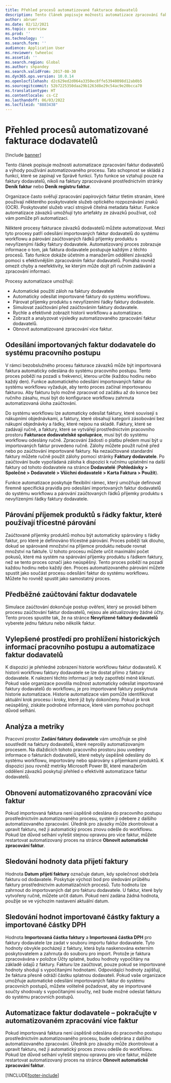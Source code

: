 ```yaml
---
title: Přehled procesů automatizované fakturace dodavatelů
description: Tento článek popisuje možnosti automatizace zpracování faktur dodavatelů a výhody používání automatizovaného procesu.
author: abruer
ms.date: 02/12/2021
ms.topic: overview
ms.prod: ''
ms.technology: ''
ms.search.form: ''
audience: Application User
ms.reviewer: twheeloc
ms.assetid: ''
ms.search.region: Global
ms.author: shpandey
ms.search.validFrom: 2017-08-30
ms.dyn365.ops.version: 10.0.14
ms.openlocfilehash: d2c629ed2d064a3350ec8ffe53940098d12ab0b5
ms.sourcegitcommit: 52b7225350daa29b1263d8e29c54ac9e20bcca70
ms.translationtype: HT
ms.contentlocale: cs-CZ
ms.lasthandoff: 06/03/2022
ms.locfileid: "8883438"
---
```

# <a name="automated-vendor-invoicing-processes-overview"></a>Přehled procesů automatizované fakturace dodavatelů

[!include [banner](../includes/banner.md)]

Tento článek popisuje možnosti automatizace zpracování faktur dodavatelů a výhody používání automatizovaného procesu. Tato schopnost se skládá z funkcí, které se zapínají ve Správě funkcí. Tyto funkce se vztahují pouze na faktury dodavatelů, nikoli na faktury zpracovávané prostřednictvím stránky **Deník faktur** nebo **Deník registru faktur**.

Organizace často svěřují zpracování papírových faktur třetím stranám, které používají některého poskytovatele služeb optického rozpoznávání znaků (OCR). Poskytovatel služeb vrací strojově čitelná metadata faktur. Funkce automatizace závazků umožňují tyto artefakty ze závazků používat, což vám pomůže při automatizaci.

Některé procesy fakturace závazků dodavatelů můžete automatizovat. Mezi tyto procesy patří odesílání importovaných faktur dodavatelů do systému workflowu a párování zaúčtovaných řádků příjemky produktu s nevyřízenými řádky faktury dodavatele. Automatizovaný proces zobrazuje informace o tom, jak faktura dodavatele postupuje každým z těchto procesů. Tato funkce dokáže účetním a manažerům oddělení závazků pomoci s efektivnějším zpracováním faktur dodavatelů. Pomáhá rovněž omezit chyby a neefektivity, ke kterým může dojít při ručním zadávání a zpracování informací.

Procesy automatizace umožňují:

- Automatické použití záloh na faktury dodavatele
- Automaticky odesílat importované faktury do systému workflowu.
- Párovat příjemky produktu s nevyřízeními řádky faktury dodavatele.
- Simulovat zaúčtování před zaúčtováním faktury dodavatele.
- Rychle a efektivně zobrazit historii workflowu a automatizace.
- Zobrazit a analyzovat výsledky automatizovaného zpracování faktur dodavatelů.
- Obnovit automatizované zpracování více faktur.

## <a name="submit-imported-vendor-invoices-to-the-workflow-system"></a>Odesílání importovaných faktur dodavatele do systému pracovního postupu

V rámci bezobslužného procesu fakturace závazků může být importovaná faktura automaticky odeslána do systému pracovního postupu. Tento proces poběží na pozadí s frekvencí, kterou určíte (každou hodinu nebo každý den). Funkce automatického odesílání importovaných faktur do systému workflowu vyžaduje, aby tento proces začínal importovanou fakturou. Aby fakturu bylo možné zpracovat od začátku až do konce bez ručního zásahu, musí být do konfigurace workflowu zahrnuta automatizovaná úloha zaúčtování.


Do systému workflowu lze automaticky odesílat faktury, které souvisejí s nákupními objednávkami, a faktury, které obsahují kategorii zásobování bez nákupní objednávky a řádky, které nejsou na skladě. Faktury, které se zadávají ručně, a faktury, které se vytvářejí prostřednictvím pracovního prostoru **Fakturace dodavatelské spolupráce**, musí být do systému workflowu odeslány ručně. Zpracování žádosti o platbu předem musí být u importovaných faktur provedeno ručně. Zálohy můžete použít ručně před nebo po zaúčtování importované faktury. Na nezaúčtované standardní faktury můžete ručně použít zálohy pomocí stránky **Faktury dodavatele**. Po zaúčtování bude vypořádaná záloha k dispozici k ručnímu uplatnění na další faktury od tohoto dodavatele na stránce **Dodavatelé** (**Pohledávky \> Společné \> Dodavatelé \> Všichni dodavatelé \> Karta Faktura \> Použít**).

Funkce automatizace poskytuje flexibilní rámec, který umožňuje definovat firemně specifická pravidla pro odesílání importovaných faktur dodavatelů do systému workflowu a párování zaúčtovaných řádků příjemky produktu s nevyřízenými řádky faktury dodavatele.

## <a name="match-product-receipts-to-invoice-lines-that-have-a-three-way-matching-policy"></a>Párování příjemek produktů s řádky faktur, které používají třícestné párování

Zaúčtované příjemky produktů mohou být automaticky spárovány s řádky faktur, pro které je definováno třícestné párování. Proces poběží tak dlouho, dokud se spárované množství na příjemce produktu nebude rovnat množství na faktuře. U tohoto procesu můžete určit maximální počet pokusů, které má systém na spárování příjemky produktu s řádkem faktury, než se tento proces označí jako neúspěšný. Tento proces poběží na pozadí každou hodinu nebo každý den. Proces automatizovaného párování můžete spustit jako součást procesu odesílání faktur do systému workflowu. Můžete ho rovněž spustit jako samostatný proces.

## <a name="pre-validate-vendor-invoice-posting"></a>Předběžné zaúčtování faktur dodavatele

Simulace zaúčtování dokončuje postup ověření, který se provádí během procesu zaúčtování faktur dodavatelů, nejsou ale aktualizovány žádné účty. Tento proces spustíte tak, že na stránce **Nevyřízené faktury dodavatelů** vyberete jednu fakturu nebo několik faktur.

## <a name="enhanced-experience-for-viewing-workflow-and-automation-historical-information-for-vendor-invoices"></a>Vylepšené prostředí pro prohlížení historických informací pracovního postupu a automatizace faktur dodavatelů

K dispozici je přehledné zobrazení historie workflowu faktur dodavatelů. K historii workflowu faktury dodavatele se lze dostat přímo z faktury dodavatele. K nalezení těchto informací je tedy zapotřebí méně kliknutí. Pokud vaše organizace povolila možnost automaticky odesílat importované faktury dodavatelů do workflowu, je pro importované faktury poskytnuta historie automatizace. Historie automatizace vám pomůže identifikovat aktuální krok procesu i kroky, které již byly dokončeny. Pokud je krok neúspěšný, získáte podrobné informace, které vám pomohou pochopit důvod selhání.

## <a name="analytics-and-metrics"></a>Analýza a metriky

Pracovní prostor **Zadání faktury dodavatele** vám umožňuje se plně soustředit na faktury dodavatelů, které neprošly automatizovaným procesem. Na dlaždicích tohoto pracovního prostoru jsou uvedeny informace o fakturách dodavatelů, které nebyly úspěšně odeslány do systému workflowu, importovány nebo spárovány s příjemkami produktů. K dispozici jsou rovněž metriky Microsoft Power BI, které manažerům oddělení závazků poskytují přehled o efektivitě automatizace faktur dodavatelů.


## <a name="resume-automation-processing-for-multiple-invoices"></a>Obnovení automatizovaného zpracování více faktur

Pokud importovaná faktura není úspěšně odeslána do pracovního postupu prostřednictvím automatizovaného procesu, systém ji odebere z dalšího automatizovaného zpracování. Úředník pro závazky může zkontrolovat a upravit fakturu, než ji automatický proces znovu odešle do workflowu. Pokud lze důvod selhání vyřešit stejnou opravou pro více faktur, můžete restartovat automatizovaný proces na stránce **Obnovit automatické zpracování faktur**. 

## <a name="tracking-the-invoice-received-date-value"></a>Sledování hodnoty data přijetí faktury

Hodnota **Datum přijetí faktury** označuje datum, kdy společnost obdržela fakturu od dodavatele. Poskytuje výchozí bod pro sledování průběhu faktury prostřednictvím automatizačních procesů. Tuto hodnotu lze zahrnout do importovaných dat pro fakturu dodavatele. U faktur, které byly vytvořeny ručně, můžete určit datum. Pokud není zadána žádná hodnota, použije se ve výchozím nastavení aktuální datum.


## <a name="tracking-the-imported-invoice-amount-and-imported-sales-tax-amount-values"></a>Sledování hodnot importované částky faktury a importované částky DPH

Hodnota **Importovaná částka faktury** a **Importovaná částka DPH** pro faktury dodavatele lze zadat v souboru importu faktur dodavatele. Tyto hodnoty obvykle pocházejí z faktury, která byla naskenována externím poskytovatelem a zahrnuta do souboru pro import. Protože je faktura zpracovávána v položce Účty splatné, budou hodnoty vypočítány na základě údajů z faktury. Fakturu lze zaúčtovat, pouze pokud se importované hodnoty shodují s vypočítanými hodnotami. Odpovídající hodnoty zajišťují, že faktura přesně odráží částku splatnou dodavateli. Pokud vaše organizace umožňuje automatické odesílání importovaných faktur do systému pracovních postupů, můžete volitelně požadovat, aby se importované součty shodovaly s vypočítanými součty, než bude možné odeslat fakturu do systému pracovních postupů.

## <a name="vendor-invoice-automation---resume-automation-processing-for-multiple-invoices"></a>Automatizace faktur dodavatele – pokračujte v automatizovaném zpracování více faktur
Pokud importovaná faktura není úspěšně odeslána do pracovního postupu prostřednictvím automatizovaného procesu, bude odebrána z dalšího automatizovaného zpracování. Úředník pro závazky může zkontrolovat a upravit fakturu, než ji automatický proces znovu odešle do workflowu. Pokud lze důvod selhání vyřešit stejnou opravou pro více faktur, můžete restartovat automatizovaný proces na stránce **Obnovit automatické zpracování faktur**. 

[!INCLUDE[footer-include](../../includes/footer-banner.md)]
